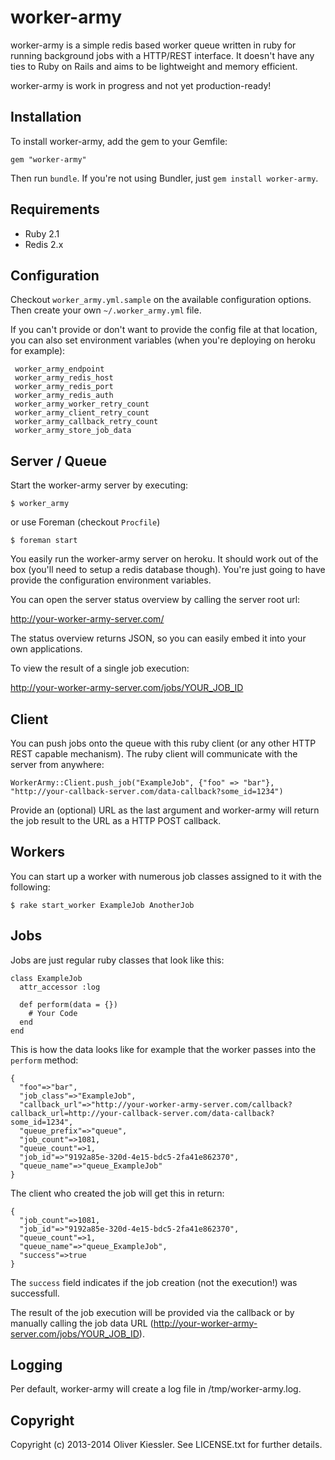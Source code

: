 # worker-army

worker-army is a simple redis based worker queue written in ruby for running background jobs with a HTTP/REST interface. It doesn't have any ties to Ruby on Rails and aims to be lightweight and memory efficient.

worker-army is work in progress and not yet production-ready!

## Installation

To install worker-army, add the gem to your Gemfile:

    gem "worker-army"

Then run `bundle`. If you're not using Bundler, just `gem install worker-army`.

## Requirements

* Ruby 2.1
* Redis 2.x

## Configuration

Checkout `worker_army.yml.sample` on the available configuration options. Then create your own `~/.worker_army.yml` file.

If you can't provide or don't want to provide the config file at that location, you can also set environment variables (when you're deploying on heroku for example):

     worker_army_endpoint
     worker_army_redis_host
     worker_army_redis_port
     worker_army_redis_auth
     worker_army_worker_retry_count
     worker_army_client_retry_count
     worker_army_callback_retry_count
     worker_army_store_job_data

## Server / Queue

Start the worker-army server by executing:

    $ worker_army
    
or use Foreman (checkout `Procfile`)

    $ foreman start

You easily run the worker-army server on heroku. It should work out of the box (you'll need to setup a redis database though). You're just going to have provide the configuration environment variables.

You can open the server status overview by calling the server root url:

http://your-worker-army-server.com/

The status overview returns JSON, so you can easily embed it into your own applications.

To view the result of a single job execution:

http://your-worker-army-server.com/jobs/YOUR_JOB_ID

## Client

You can push jobs onto the queue with this ruby client (or any other HTTP REST capable mechanism). The ruby client will communicate with the server from anywhere:

    WorkerArmy::Client.push_job("ExampleJob", {"foo" => "bar"}, "http://your-callback-server.com/data-callback?some_id=1234")

Provide an (optional) URL as the last argument and worker-army will return the job result to the URL as a HTTP POST callback.

## Workers

You can start up a worker with numerous job classes assigned to it with the following:

    $ rake start_worker ExampleJob AnotherJob

## Jobs

Jobs are just regular ruby classes that look like this:

    class ExampleJob
      attr_accessor :log
      
      def perform(data = {})
        # Your Code
      end
    end
    
This is how the data looks like for example that the worker passes into the `perform` method:

    {
      "foo"=>"bar",
      "job_class"=>"ExampleJob",
      "callback_url"=>"http://your-worker-army-server.com/callback?callback_url=http://your-callback-server.com/data-callback?some_id=1234",
      "queue_prefix"=>"queue",
      "job_count"=>1081,
      "queue_count"=>1,
      "job_id"=>"9192a85e-320d-4e15-bdc5-2fa41e862370",
      "queue_name"=>"queue_ExampleJob"
    }

The client who created the job will get this in return:

    {
      "job_count"=>1081,
      "job_id"=>"9192a85e-320d-4e15-bdc5-2fa41e862370",
      "queue_count"=>1,
      "queue_name"=>"queue_ExampleJob",
      "success"=>true
    }
    
The `success` field indicates if the job creation (not the execution!) was successfull.

The result of the job execution will be provided via the callback or by manually calling the job data URL (http://your-worker-army-server.com/jobs/YOUR_JOB_ID).

## Logging

Per default, worker-army will create a log file in /tmp/worker-army.log.

## Copyright

Copyright (c) 2013-2014 Oliver Kiessler. See LICENSE.txt for further details.
